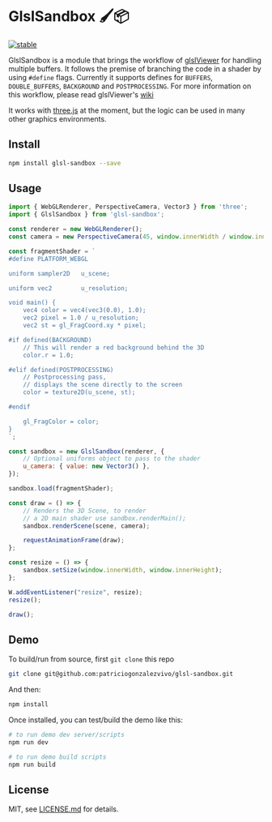 # GlslSandbox 🖌📦

[![stable](http://badges.github.io/stability-badges/dist/stable.svg)](http://github.com/badges/stability-badges)

GlslSandbox is a module that brings the workflow of [glslViewer](https://github.com/patriciogonzalezvivo/glslViewer) for handling multiple buffers. It follows the premise of branching the code in a shader by using `#define` flags. Currently it supports defines for `BUFFERS`, `DOUBLE_BUFFERS`, `BACKGROUND` and `POSTPROCESSING`. For more information on this workflow, please read glslViewer's [wiki](https://github.com/patriciogonzalezvivo/glslViewer/wiki)

It works with [three.js](https://github.com/mrdoob/three.js) at the moment, but the logic can be used in many other graphics environments.



## Install

```sh
npm install glsl-sandbox --save
```

## Usage
```js
import { WebGLRenderer, PerspectiveCamera, Vector3 } from 'three';
import { GlslSandbox } from 'glsl-sandbox';

const renderer = new WebGLRenderer();
const camera = new PerspectiveCamera(45, window.innerWidth / window.innerHeight, 0.01, 100);

const fragmentShader = `
#define PLATFORM_WEBGL

uniform sampler2D   u_scene;

uniform vec2        u_resolution;

void main() {
    vec4 color = vec4(vec3(0.0), 1.0);
    vec2 pixel = 1.0 / u_resolution;
    vec2 st = gl_FragCoord.xy * pixel;

#if defined(BACKGROUND)
    // This will render a red background behind the 3D
    color.r = 1.0;

#elif defined(POSTPROCESSING)
    // Postprocessing pass,
    // displays the scene directly to the screen
    color = texture2D(u_scene, st);

#endif

    gl_FragColor = color;
}
`;

const sandbox = new GlslSandbox(renderer, {
    // Optional uniforms object to pass to the shader
    u_camera: { value: new Vector3() },
});

sandbox.load(fragmentShader);

const draw = () => {
    // Renders the 3D Scene, to render
    // a 2D main shader use sandbox.renderMain();
    sandbox.renderScene(scene, camera);

    requestAnimationFrame(draw);
};

const resize = () => {
    sandbox.setSize(window.innerWidth, window.innerHeight);
};

W.addEventListener("resize", resize);
resize();

draw();
```

## Demo

To build/run from source, first `git clone` this repo 

```sh
git clone git@github.com:patriciogonzalezvivo/glsl-sandbox.git
```

And then:

```sh
npm install
```

Once installed, you can test/build the demo like this:

```sh
# to run demo dev server/scripts
npm run dev

# to run demo build scripts
npm run build
```

## License

MIT, see [LICENSE.md](http://github.com/patriciogonzalezvivo/glsl-sandbox/blob/master/LICENSE.md) for details.
